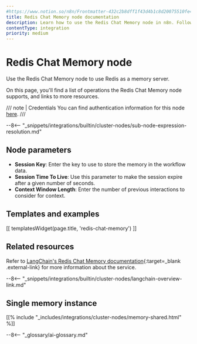 ```yaml
---
#https://www.notion.so/n8n/Frontmatter-432c2b8dff1f43d4b1c8d20075510fe4
title: Redis Chat Memory node documentation
description: Learn how to use the Redis Chat Memory node in n8n. Follow technical documentation to integrate Redis Chat Memory node into your workflows.
contentType: integration
priority: medium
---
```


# Redis Chat Memory node

Use the Redis Chat Memory node to use Redis as a memory server.

On this page, you'll find a list of operations the Redis Chat Memory node supports, and links to more resources.

/// note | Credentials
You can find authentication information for this node [here](/integrations/builtin/credentials/redis/).
///

--8<-- "_snippets/integrations/builtin/cluster-nodes/sub-node-expression-resolution.md"

## Node parameters

* **Session Key**: Enter the key to use to store the memory in the workflow data.
* **Session Time To Live**: Use this parameter to make the session expire after a given number of seconds.
* **Context Window Length**: Enter the number of previous interactions to consider for context.

## Templates and examples

<!-- see https://www.notion.so/n8n/Pull-in-templates-for-the-integrations-pages-37c716837b804d30a33b47475f6e3780 -->
[[ templatesWidget(page.title, 'redis-chat-memory') ]]

## Related resources

Refer to [LangChain's Redis Chat Memory documentation](https://js.langchain.com/docs/modules/memory/integrations/redis){:target=_blank .external-link} for more information about the service.

--8<-- "_snippets/integrations/builtin/cluster-nodes/langchain-overview-link.md"

## Single memory instance

[[% include "_includes/integrations/cluster-nodes/memory-shared.html" %]]

--8<-- "_glossary/ai-glossary.md"
